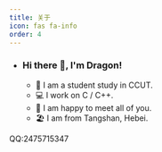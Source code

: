 ```yaml
---
title: 关于
icon: fas fa-info
order: 4
---
```

- ### Hi there 👋, I'm Dragon!

  - 🏫  I am a student study in CCUT.
  - 💻  I work on C / C++.
  - 🧠  I am happy to meet all of you.
  - 🏖️  I am from Tangshan, Hebei.

QQ:2475715347

